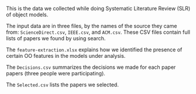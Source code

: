 This is the data we collected while doing Systematic Literature Review (SLR)
of object models.

The input data are in three files, by the names of the source they came from:
`ScienceDirect.csv`, `IEEE.csv`, and `ACM.csv`. These CSV files contain
full lists of papers we found by using search.

The `feature-extraction.xlsx` explains how we identified the presence
of certain OO features in the models under analysis.

The `Decisions.csv` summarizes the decisions we made for each paper
papers (three people were participating).

The `Selected.csv` lists the papers we selected.
